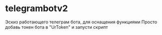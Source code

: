 # telegrambotv2
Эскиз работающего телеграм бота, для оснащения функциями
Просто добавь токен бота в "UrToken" и запусти скрипт
